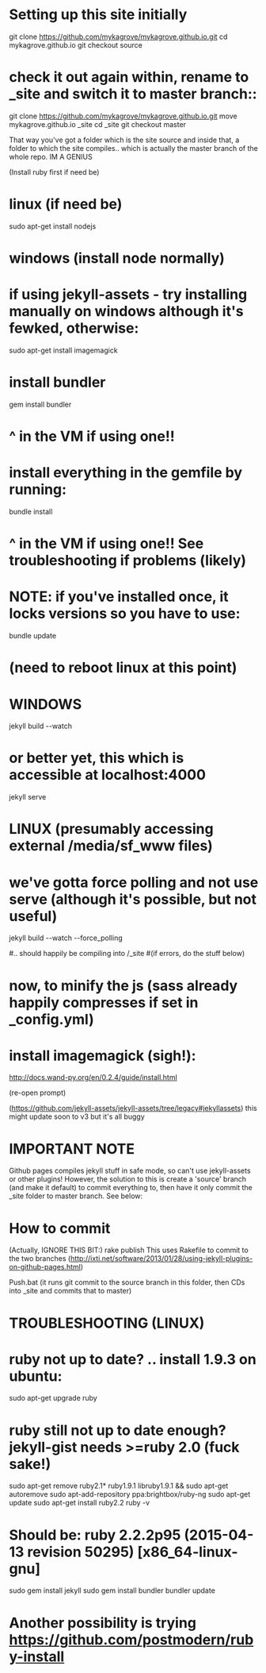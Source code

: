 
# Setting up this site initially
git clone https://github.com/mykagrove/mykagrove.github.io.git
cd mykagrove.github.io
git checkout source
# check it out again within, rename to _site and switch it to master branch::
git clone https://github.com/mykagrove/mykagrove.github.io.git
move mykagrove.github.io _site
cd _site
git checkout master

That way you've got a folder which is the site source and inside that, a folder to which the site compiles.. which is actually the master branch of the whole repo. IM A GENIUS

(Install ruby first if need be)

# linux (if need be)
sudo apt-get install nodejs
# windows (install node normally)

# if using jekyll-assets - try installing manually on windows although it's fewked, otherwise:
sudo apt-get install imagemagick

# install bundler
gem install bundler
# ^ in the VM if using one!!

# install everything in the gemfile by running:
bundle install
# ^ in the VM if using one!! See troubleshooting if problems (likely)
# NOTE: if you've installed once, it locks versions so you have to use:
bundle update

# (need to reboot linux at this point)

# WINDOWS
jekyll build --watch
# or better yet, this which is accessible at localhost:4000
jekyll serve

# LINUX (presumably accessing external /media/sf_www files)
# we've gotta force polling and not use serve (although it's possible, but not useful)
jekyll build --watch --force_polling


#.. should happily be compiling into /_site
#(if errors, do the stuff below)

# now, to minify the js (sass already happily compresses if set in _config.yml)
# install imagemagick (sigh!):
http://docs.wand-py.org/en/0.2.4/guide/install.html

(re-open prompt)

(https://github.com/jekyll-assets/jekyll-assets/tree/legacy#jekyllassets)
this might update soon to v3 but it's all buggy


# IMPORTANT NOTE
Github pages compiles jekyll stuff in safe mode, so can't use jekyll-assets or other plugins!
However, the solution to this is create a 'source' branch (and make it default) to commit everything to, then have it only commit the _site folder to master branch. See below:

# How to commit

(Actually, IGNORE THIS BIT:)
rake publish
This uses Rakefile to commit to the two branches
(http://ixti.net/software/2013/01/28/using-jekyll-plugins-on-github-pages.html)

Push.bat
(it runs git commit to the source branch in this folder, then CDs into _site and commits that to master)


# TROUBLESHOOTING (LINUX)
# ruby not up to date? .. install 1.9.3 on ubuntu:
sudo apt-get upgrade ruby
# ruby still not up to date enough? jekyll-gist needs >=ruby 2.0 (fuck sake!)
sudo apt-get remove ruby2.1* ruby1.9.1 libruby1.9.1 && sudo apt-get autoremove
sudo apt-add-repository ppa:brightbox/ruby-ng
sudo apt-get update
sudo apt-get install ruby2.2
ruby -v
# Should be: ruby 2.2.2p95 (2015-04-13 revision 50295) [x86_64-linux-gnu]
sudo gem install jekyll
sudo gem install bundler
bundler update
# Another possibility is trying https://github.com/postmodern/ruby-install

